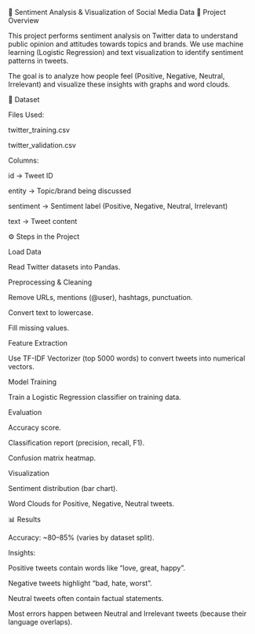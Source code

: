 📌 Sentiment Analysis & Visualization of Social Media Data
📖 Project Overview

This project performs sentiment analysis on Twitter data to understand public opinion and attitudes towards topics and brands.
We use machine learning (Logistic Regression) and text visualization to identify sentiment patterns in tweets.

The goal is to analyze how people feel (Positive, Negative, Neutral, Irrelevant) and visualize these insights with graphs and word clouds.

📂 Dataset

Files Used:

twitter_training.csv

twitter_validation.csv

Columns:

id → Tweet ID

entity → Topic/brand being discussed

sentiment → Sentiment label (Positive, Negative, Neutral, Irrelevant)

text → Tweet content

⚙️ Steps in the Project

Load Data

Read Twitter datasets into Pandas.

Preprocessing & Cleaning

Remove URLs, mentions (@user), hashtags, punctuation.

Convert text to lowercase.

Fill missing values.

Feature Extraction

Use TF-IDF Vectorizer (top 5000 words) to convert tweets into numerical vectors.

Model Training

Train a Logistic Regression classifier on training data.

Evaluation

Accuracy score.

Classification report (precision, recall, F1).

Confusion matrix heatmap.

Visualization

Sentiment distribution (bar chart).

Word Clouds for Positive, Negative, Neutral tweets.

📊 Results

Accuracy: ~80–85% (varies by dataset split).

Insights:

Positive tweets contain words like “love, great, happy”.

Negative tweets highlight “bad, hate, worst”.

Neutral tweets often contain factual statements.

Most errors happen between Neutral and Irrelevant tweets (because their language overlaps).
